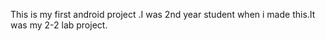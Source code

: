 This is my first android project .I was 2nd year student when i made this.It was my 2-2 lab project.

